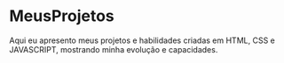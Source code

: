 # MeusProjetos
Aqui eu apresento meus projetos e habilidades criadas em HTML, CSS e JAVASCRIPT, mostrando minha evolução e capacidades.
